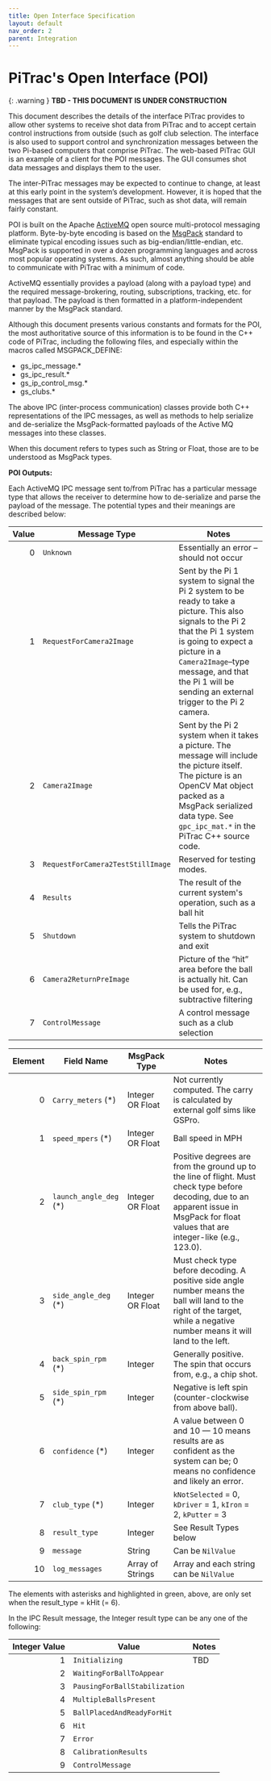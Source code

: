 ```yaml
---
title: Open Interface Specification
layout: default
nav_order: 2
parent: Integration
---
```


# PiTrac's Open Interface (POI)

{: .warning }
**TBD - THIS DOCUMENT IS UNDER CONSTRUCTION**

This document describes the details of the interface PiTrac provides to allow other systems to receive shot data from PiTrac and to accept certain control instructions from outside (such as golf club selection.  The interface is also used to support control and synchronization messages between the two Pi-based computers that comprise PiTrac.  The web-based PiTrac GUI is an example of a client for the POI messages.  The GUI consumes shot data messages and displays them to the user.

The inter-PiTrac messages may be expected to continue to change, at least at this early point in the system’s development.  However, it is hoped that the messages that are sent outside of PiTrac, such as shot data, will remain fairly constant.

POI is built on the Apache [ActiveMQ](https://activemq.apache.org/) open source multi-protocol messaging platform.  Byte-by-byte encoding is based on the [MsgPack](https://msgpack.org/index.html) standard to eliminate typical encoding issues such as big-endian/little-endian, etc.  MsgPack is supported in over a dozen programming languages and across most popular operating systems.  As such, almost anything should be able to communicate with PiTrac with a minimum of code.

ActiveMQ essentially provides a payload (along with a payload type) and the required message-brokering, routing, subscriptions, tracking, etc. for that payload.  The payload is then formatted in a platform-independent manner by the MsgPack standard. 

Although this document presents various constants and formats for the POI, the most authoritative source of this information is to be found in the C++ code of PiTrac, including the following files, and especially within the macros called MSGPACK\_DEFINE:

* gs\_ipc\_message.\*  
* gs\_ipc\_result.\*  
* gs\_ip\_control\_msg.\*  
* gs\_clubs.\*

The above IPC (inter-process communication) classes provide both C++ representations of the IPC messages, as well as methods to help serialize and de-serialize the MsgPack-formatted payloads of the Active MQ messages into these classes.

When this document refers to types such as String or Float, those are to be understood as MsgPack types.

**POI Outputs:**

Each ActiveMQ IPC message sent to/from PiTrac has a particular message type that allows the receiver to determine how to de-serialize and parse the payload of the message.  The potential types and their meanings are described below:

| Value | Message Type                | Notes |
|------:|-----------------------------|-------|
| 0     | `Unknown`                   | Essentially an error – should not occur |
| 1     | `RequestForCamera2Image`    | Sent by the Pi 1 system to signal the Pi 2 system to be ready to take a picture. This also signals to the Pi 2 that the Pi 1 system is going to expect a picture in a `Camera2Image`–type message, and that the Pi 1 will be sending an external trigger to the Pi 2 camera. |
| 2     | `Camera2Image`              | Sent by the Pi 2 system when it takes a picture. The message will include the picture itself. The picture is an OpenCV Mat object packed as a MsgPack serialized data type. See `gpc_ipc_mat.*` in the PiTrac C++ source code. |
| 3     | `RequestForCamera2TestStillImage` | Reserved for testing modes. |
| 4     | `Results`                   | The result of the current system's operation, such as a ball hit |
| 5     | `Shutdown`                  | Tells the PiTrac system to shutdown and exit |
| 6     | `Camera2ReturnPreImage`     | Picture of the “hit” area before the ball is actually hit. Can be used for, e.g., subtractive filtering |
| 7     | `ControlMessage`            | A control message such as a club selection |


| Element | Field Name                 | MsgPack Type       | Notes |
|-------:|-----------------------------|--------------------|-------|
| 0      | `Carry_meters` (\*)         | Integer OR Float   | Not currently computed. The carry is calculated by external golf sims like GSPro. |
| 1      | `speed_mpers` (\*)          | Integer OR Float   | Ball speed in MPH |
| 2      | `launch_angle_deg` (\*)     | Integer OR Float   | Positive degrees are from the ground up to the line of flight. Must check type before decoding, due to an apparent issue in MsgPack for float values that are integer-like (e.g., 123.0). |
| 3      | `side_angle_deg` (\*)       | Integer OR Float   | Must check type before decoding. A positive side angle number means the ball will land to the right of the target, while a negative number means it will land to the left. |
| 4      | `back_spin_rpm` (\*)        | Integer            | Generally positive. The spin that occurs from, e.g., a chip shot. |
| 5      | `side_spin_rpm` (\*)        | Integer            | Negative is left spin (counter-clockwise from above ball). |
| 6      | `confidence` (\*)           | Integer            | A value between 0 and 10 — 10 means results are as confident as the system can be; 0 means no confidence and likely an error. |
| 7      | `club_type` (\*)            | Integer            | `kNotSelected` = 0, `kDriver` = 1, `kIron` = 2, `kPutter` = 3 |
| 8      | `result_type`               | Integer            | See Result Types below |
| 9      | `message`                   | String             | Can be `NilValue` |
| 10     | `log_messages`              | Array of Strings   | Array and each string can be `NilValue` |


The elements with asterisks and highlighted in green, above, are only set when the result\_type \= kHit (= 6).

In the IPC Result message, the Integer result type can be any one of the following:

| Integer Value | Value                  | Notes |
|--------------:|------------------------|-------|
| 1             | `Initializing`         | TBD |
| 2             | `WaitingForBallToAppear` |  |
| 3             | `PausingForBallStabilization` |  |
| 4             | `MultipleBallsPresent` |  |
| 5             | `BallPlacedAndReadyForHit` |  |
| 6             | `Hit`                  |  |
| 7             | `Error`                |  |
| 8             | `CalibrationResults`   |  |
| 9             | `ControlMessage`       |  |


